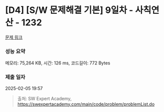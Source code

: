 # [D4] [S/W 문제해결 기본] 9일차 - 사칙연산 - 1232 

[문제 링크](https://swexpertacademy.com/main/code/problem/problemDetail.do?contestProbId=AV141J8KAIcCFAYD) 

### 성능 요약

메모리: 75,264 KB, 시간: 126 ms, 코드길이: 772 Bytes

### 제출 일자

2025-02-05 19:57



> 출처: SW Expert Academy, https://swexpertacademy.com/main/code/problem/problemList.do